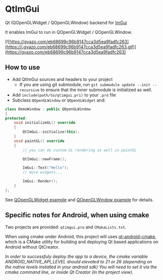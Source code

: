 # QtImGui

Qt (QOpenGLWidget / QOpenGLWindow) backend for [ImGui](https://github.com/ocornut/imgui)

It enables ImGui to run in QOpenGLWidget / QOpenGLWindow.

[![https://gyazo.com/eb68699c96b9147cca3d5ea9fadfc263](https://i.gyazo.com/eb68699c96b9147cca3d5ea9fadfc263.gif)](https://gyazo.com/eb68699c96b9147cca3d5ea9fadfc263)

## How to use

* Add QtImGui sources and headers to your project
    * If you are using git submodule, run `git submodule update --init --recursive` to ensure that the inner submodule is initialized as well.
* Add `include(path/to/qtimgui.pri)` to your `.pro` file
* Subclass `QOpenGLWindow` or `QOpenGLWidget` and:

```cpp
class DemoWindow : public QOpenGLWindow
{
protected:
    void initializeGL() override
    {
        QtImGui::initialize(this);
    }
    void paintGL() override
    {
        // you can do custom GL rendering as well in paintGL

        QtImGui::newFrame();

        ImGui::Text("Hello");
        // more widgets...

        ImGui::Render();
    }
};
```

See [QOpenGLWidget example](demo-widget/demo-widget.cpp) and [QOpenGLWindow example](/demo-window/demo-window.cpp) for details.

## Specific notes for Android, when using cmake

Two projects are provided: `qtimgui.pro` and `CMakaLists.txt`.

When using cmake under Android, this project will uses [qt-android-cmake](https://github.com/LaurentGomila/qt-android-cmake), which is a CMake utility for building and deploying Qt based applications on Android without QtCreator.

*In order to successfuly deploy the app to a device, the cmake variable ANDROID_NATIVE_API_LEVEL should elevated to 21 or 26 (depending on the native levels installed in your android sdk)
 You will need to set it via the cmake command line, or inside Qt Creator (in the project view).*

